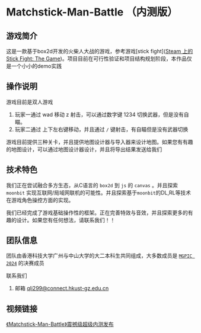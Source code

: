 # Matchstick-Man-Battle （内测版）

## 游戏简介

这是一款基于box2d开发的火柴人大战的游戏，参考游戏[stick fight]([Steam 上的 Stick Fight: The Game](https://store.steampowered.com/app/674940/Stick_Fight_The_Game/))。项目目前在可行性验证和项目结构规划阶段，本作品仅是一个小小的demo实践

## 操作说明

游戏目前是双人游戏

1. 玩家一通过 wad 移动 z 射击，可以通过数字键 1234 切换武器，但是没有自瞄。
2. 玩家二通过 上下左右键移动，并且通过 `/` 键射击，有自瞄但是没有武器切换

游戏目前提供三种关卡，并且提供地图设计器与导入器来设计地图。如果您有有趣的地图设计，可以通过地图设计器设计，并且将导出结果发送给我们


## 技术特色

我们正在尝试融合多方生态，从C语言的 `box2d` 到 `js` 的 `canvas` 。并且探索 `moonbit` 实现互联网/局域网联机的可能性。并且探索基于`moonbit`的DL,RL等技术在游戏角色操控方面的实现。

我们已经完成了游戏基础操作性的框架。正在完善特效与音效，并且探索更多的有趣的设计。如果您有任何想法，请联系我们！！

## 团队信息

团队由香港科技大学广州与中山大学的大二本科生共同组成，大多数成员是 [`MGPIC 2024`]([飞机大战](https://moonbitlang.github.io/MoonBit-Code-JAM-2024/天地一！屋！大爱盟/index.html)) 的决赛成员

联系我们

1. 邮箱 qli299@connect.hkust-gz.edu.cn

## 视频链接

[《Matchstick-Man-Battle》震撼级超级内测发布](https://www.bilibili.com/video/BV14aJ9zfEgb/?vd_source=7c5af907927ab5070c4787c2f1712d49)
